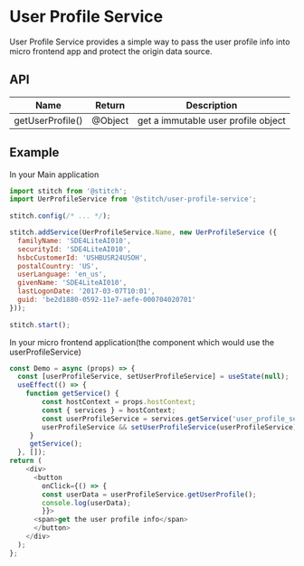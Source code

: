 # User Profile Service
User Profile Service provides a simple way to pass the user profile info into micro frontend app and protect the origin data source.

## API

| Name  | Return |  Description |
| :---: | :---: | :---: |
| getUserProfile() | @Object | get a immutable user profile object |

## Example

In your Main application

```js
import stitch from '@stitch';
import UerProfileService from '@stitch/user-profile-service';
 
stitch.config(/* ... */);

stitch.addService(UerProfileService.Name, new UerProfileService ({
  familyName: 'SDE4LiteAI010',
  securityId: 'SDE4LiteAI010',
  hsbcCustomerId: 'USHBUSR24USOH',
  postalCountry: 'US',
  userLanguage: 'en_us',
  givenName: 'SDE4LiteAI010',
  lastLogonDate: '2017-03-07T10:01',
  guid: 'be2d1880-0592-11e7-aefe-000704020701'
}));
 
stitch.start();
```
In your micro frontend application(the component which would use the userProfileService)

```js
const Demo = async (props) => {
  const [userProfileService, setUserProfileService] = useState(null);
  useEffect(() => {
    function getService() {
        const hostContext = props.hostContext;
        const { services } = hostContext;
        const userProfileService = services.getService('user_profile_service');
        userProfileService && setUserProfileService(userProfileService);
     }
     getService();
  }, []);
return (
    <div>
      <button
        onClick={() => {
        const userData = userProfileService.getUserProfile();
        console.log(userData);
        }}>
      <span>get the user profile info</span>
      </button>
    </div>
  );
};
```
